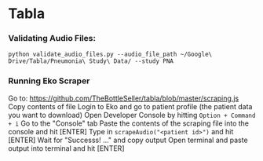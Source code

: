 # Tabla

### Validating Audio Files:
```
python validate_audio_files.py --audio_file_path ~/Google\ Drive/Tabla/Pneumonia\ Study\ Data/ --study PNA
```

### Running Eko Scraper
Go to: https://github.com/TheBottleSeller/tabla/blob/master/scraping.js
Copy contents of file
Login to Eko and go to patient profile (the patient data you want to download)
Open Developer Console by hitting `Option + Command + i`
Go to the "Console" tab
Paste the contents of the scraping file into the console and hit [ENTER]
Type in `scrapeAudio("<patient id>")` and hit [ENTER]
Wait for "Successs! ..." and copy output
Open terminal and paste output into terminal and hit [ENTER]

